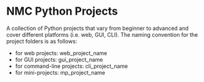 # NMC Python Projects

A collection of Python projects that vary from beginner to advanced and cover different platforms (i.e. web, GUI, CLI). The naming convention for the project folders is as follows:
- for web projects: web_project_name
- for GUI projects: gui_project_name
- for command-line projects: cli_project_name
- for mini-projects: mp_project_name